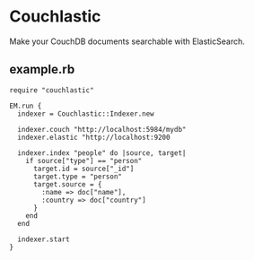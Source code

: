 # Couchlastic

Make your CouchDB documents searchable with ElasticSearch.

## example.rb

    require "couchlastic"

    EM.run {
      indexer = Couchlastic::Indexer.new

      indexer.couch "http://localhost:5984/mydb"
      indexer.elastic "http://localhost:9200

      indexer.index "people" do |source, target|
        if source["type"] == "person"
          target.id = source["_id"]
          target.type = "person"
          target.source = {
            :name => doc["name"],
            :country => doc["country"]
          }
        end
      end

      indexer.start
    }

